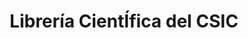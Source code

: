 ---
title: "Librería CientÍfica del CSIC"
url: /madrid/libreria-cientifica-del-csic/
shop: libros
---